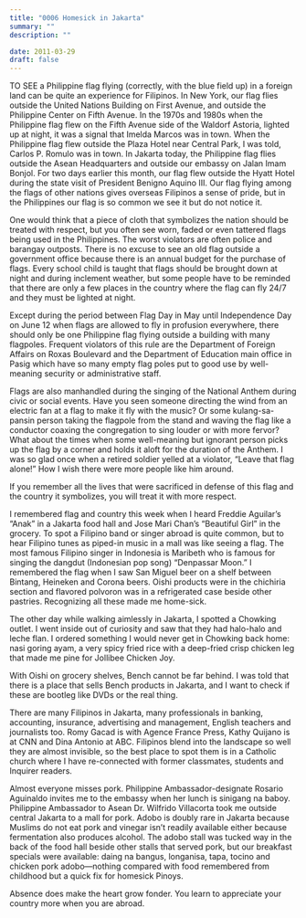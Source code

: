 ```yaml
---
title: "0006 Homesick in Jakarta"
summary: ""
description: ""

date: 2011-03-29
draft: false
---
```


TO SEE a Philippine flag flying (correctly, with the blue field up) in a foreign land can be quite an experience for Filipinos. In New York, our flag flies outside the United Nations Building on First Avenue, and outside the Philippine Center on Fifth Avenue. In the 1970s and 1980s when the Philippine flag flew on the Fifth Avenue side of the Waldorf Astoria, lighted up at night, it was a signal that Imelda Marcos was in town. When the Philippine flag flew outside the Plaza Hotel near Central Park, I was told, Carlos P. Romulo was in town. In Jakarta today, the Philippine flag flies outside the Asean Headquarters and outside our embassy on Jalan Imam Bonjol. For two days earlier this month, our flag flew outside the Hyatt Hotel during the state visit of President Benigno Aquino III. Our flag flying among the flags of other nations gives overseas Filipinos a sense of pride, but in the Philippines our flag is so common we see it but do not notice it.

One would think that a piece of cloth that symbolizes the nation should be treated with respect, but you often see worn, faded or even tattered flags being used in the Philippines. The worst violators are often police and barangay outposts. There is no excuse to see an old flag outside a government office because there is an annual budget for the purchase of flags. Every school child is taught that flags should be brought down at night and during inclement weather, but some people have to be reminded that there are only a few places in the country where the flag can fly 24/7 and they must be lighted at night.

Except during the period between Flag Day in May until Independence Day on June 12 when flags are allowed to fly in profusion everywhere, there should only be one Philippine flag flying outside a building with many flagpoles. Frequent violators of this rule are the Department of Foreign Affairs on Roxas Boulevard and the Department of Education main office in Pasig which have so many empty flag poles put to good use by well-meaning security or administrative staff.

Flags are also manhandled during the singing of the National Anthem during civic or social events. Have you seen someone directing the wind from an electric fan at a flag to make it fly with the music? Or some kulang-sa-pansin person taking the flagpole from the stand and waving the flag like a conductor coaxing the congregation to sing louder or with more fervor? What about the times when some well-meaning but ignorant person picks up the flag by a corner and holds it aloft for the duration of the Anthem. I was so glad once when a retired soldier yelled at a violator, “Leave that flag alone!”  How I wish there were more people like him around.

If you remember all the lives that were sacrificed in defense of this flag and the country it symbolizes, you will treat it with more respect.

I remembered flag and country this week when I heard Freddie Aguilar’s  “Anak” in a Jakarta food hall and Jose Mari Chan’s “Beautiful Girl” in the grocery. To spot a Filipino band or singer abroad is quite common, but to hear Filipino tunes as piped-in music in a mall was like seeing a flag. The most famous Filipino singer in Indonesia is Maribeth who is famous for singing the dangdut (Indonesian pop song) “Denpassar Moon.” I remembered the flag when I saw San Miguel beer on a shelf between Bintang, Heineken and Corona beers. Oishi products were in the chichiria section and flavored polvoron was in a refrigerated case beside other pastries. Recognizing all these made me home-sick.

The other day while walking aimlessly in Jakarta, I spotted a Chowking outlet. I went inside out of curiosity and saw that they had halo-halo and leche flan. I ordered something I would never get in Chowking back home: nasi goring ayam, a very spicy fried rice with a deep-fried crisp chicken leg that made me pine for Jollibee Chicken Joy.

With Oishi on grocery shelves, Bench cannot be far behind. I was told that there is a place that sells Bench products in Jakarta, and I want to check if these are bootleg like DVDs or the real thing.

There are many Filipinos in Jakarta, many professionals in banking, accounting, insurance, advertising and management, English teachers and journalists too.  Romy Gacad is with Agence France Press, Kathy Quijano is at CNN and Dina Antonio at ABC.  Filipinos blend into the landscape so well they are almost invisible, so the best place to spot them is in a Catholic church where I have re-connected with former classmates, students and Inquirer readers.

Almost everyone misses pork. Philippine Ambassador-designate Rosario Aguinaldo invites me to the embassy when her lunch is sinigang na baboy. Philippine Ambassador to Asean Dr. Wilfrido Villacorta took me outside central Jakarta to a mall for pork. Adobo is doubly rare in Jakarta because Muslims do not eat pork and vinegar isn’t readily available either because fermentation also produces alcohol. The adobo stall was tucked way in the back of the food hall beside other stalls that served pork, but our breakfast specials were available: daing na bangus, longanisa, tapa, tocino and chicken pork adobo—nothing compared with food remembered from childhood but a quick fix for homesick Pinoys.

Absence does make the heart grow fonder. You learn to appreciate your country more when you are abroad.
